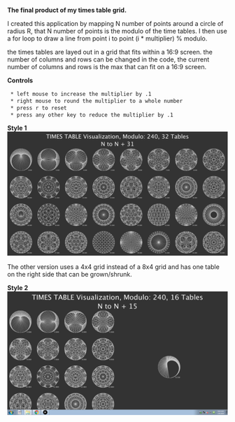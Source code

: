 **The final product of my times table grid.**

I created this application by mapping N number of points around a circle of radius R, that N number of points is the modulo of the time tables. I then use a for loop to draw a line from point i to point (i * multiplier) % modulo. 

the times tables are layed out in a grid that fits within a 16:9 screen. the number of columns and rows can be changed in the code, the current number of columns and rows is the max that can fit on a 16:9 screen.

**Controls**
````
 * left mouse to increase the multiplier by .1
 * right mouse to round the multiplier to a whole number
 * press r to reset
 * press any other key to reduce the multiplier by .1
````
**Style 1**
![Screenshot](final.PNG)


The other version uses a 4x4 grid instead of a 8x4 grid and has one table on the right side that can be grown/shrunk.

**Style 2**
![Screenshot](Capture.PNG)
